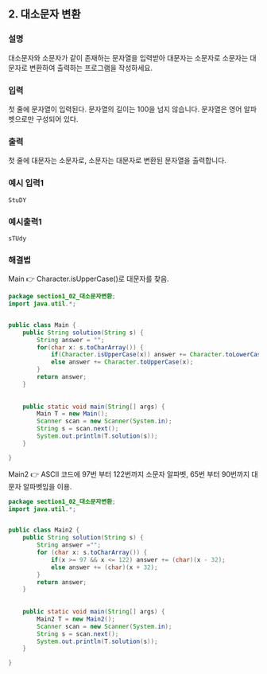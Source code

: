 ## 2. 대소문자 변환
  
### 설명  
대소문자와 소문자가 같이 존재하는 문자열을 입력받아 대문자는 소문자로 소문자는 대문자로 변환하여 출력하는 프로그램을 작성하세요.
  
### 입력  
첫 줄에 문자열이 입력된다. 문자열의 길이는 100을 넘지 않습니다. 
문자열은 영어 알파벳으로만 구성되어 있다.  
  
### 출력  
첫 줄에 대문자는 소문자로, 소문자는 대문자로 변환된 문자열을 출력합니다.  
  
### 예시 입력1  
```
StuDY
```  
    
### 예시출력1  

```
sTUdy
```  
  
### 해결법  
Main 👉 Character.isUpperCase()로 대문자를 찾음.  
```java
package section1_02_대소문자변환;
import java.util.*;


public class Main {
	public String solution(String s) {
		String answer = "";
		for(char x: s.toCharArray()) {
			if(Character.isUpperCase(x)) answer += Character.toLowerCase(x);
			else answer += Character.toUpperCase(x);
		}
		return answer;
	}
	
	
	public static void main(String[] args) {
		Main T = new Main();
		Scanner scan = new Scanner(System.in);
		String s = scan.next();
		System.out.println(T.solution(s));
	}

}

```  
Main2 👉 ASCII 코드에 97번 부터 122번까지 소문자 알파벳, 65번 부터 90번까지 대문자 알파벳임을 이용.  
```java
package section1_02_대소문자변환;
import java.util.*;


public class Main2 {
	public String solution(String s) {
		String answer ="";
		for (char x: s.toCharArray()) {
			if(x >= 97 && x <= 122) answer += (char)(x - 32);
			else answer += (char)(x + 32);
		}
		return answer;
	}
	
	
	public static void main(String[] args) {
		Main2 T = new Main2();
		Scanner scan = new Scanner(System.in);
		String s = scan.next();
		System.out.println(T.solution(s));
	}

}

```